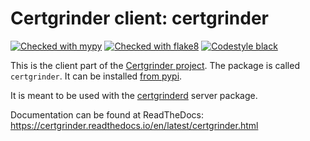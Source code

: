 # Certgrinder client: certgrinder

[![Checked with mypy](../docs/badges/mypy_badge.svg)](http://mypy-lang.org/)
[![Checked with flake8](../docs/badges/flake8-OK-green.svg)](http://flake8.pycqa.org/en/latest/)
[![Codestyle black](../docs/badges/black.svg)](https://github.com/psf/black/)

This is the client part of the [Certgrinder project](https://certgrinder.readthedocs.io/en/latest/introduction.html). The package is called ``certgrinder``. It can be installed [from pypi](https://pypi.org/project/certgrinder/).

It is meant to be used with the [certgrinderd](https://pypi.org/project/certgrinderd/) server package.

Documentation can be found at ReadTheDocs: https://certgrinder.readthedocs.io/en/latest/certgrinder.html
